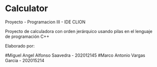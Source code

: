 # Calculator

Proyecto - Programacion III - IDE CLION

Proyecto de calculadora con orden jerárquico usando pilas en el lenguaje de programación C++

Elaborado por:

#Miguel Angel Alfonso Saavedra - 202012145
#Marco Antonio Vargas Garcia - 202015214
